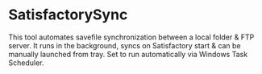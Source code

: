 # SatisfactorySync
This tool automates savefile synchronization between a local folder &amp; FTP server. It runs in the background, syncs on Satisfactory start &amp; can be manually launched from tray. Set to run automatically via Windows Task Scheduler.
